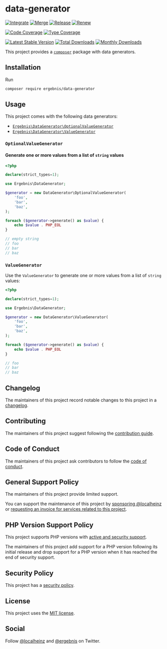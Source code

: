 # data-generator

[![Integrate](https://github.com/ergebnis/data-generator/workflows/Integrate/badge.svg)](https://github.com/ergebnis/data-generator/actions)
[![Merge](https://github.com/ergebnis/data-generator/workflows/Merge/badge.svg)](https://github.com/ergebnis/data-generator/actions)
[![Release](https://github.com/ergebnis/data-generator/workflows/Release/badge.svg)](https://github.com/ergebnis/data-generator/actions)
[![Renew](https://github.com/ergebnis/data-generator/workflows/Renew/badge.svg)](https://github.com/ergebnis/data-generator/actions)

[![Code Coverage](https://codecov.io/gh/ergebnis/data-generator/branch/main/graph/badge.svg)](https://codecov.io/gh/ergebnis/data-generator)
[![Type Coverage](https://shepherd.dev/github/ergebnis/data-generator/coverage.svg)](https://shepherd.dev/github/ergebnis/data-generator)

[![Latest Stable Version](https://poser.pugx.org/ergebnis/data-generator/v/stable)](https://packagist.org/packages/ergebnis/data-generator)
[![Total Downloads](https://poser.pugx.org/ergebnis/data-generator/downloads)](https://packagist.org/packages/ergebnis/data-generator)
[![Monthly Downloads](http://poser.pugx.org/ergebnis/data-generator/d/monthly)](https://packagist.org/packages/ergebnis/data-generator)

This project provides a [`composer`](https://getcomposer.org) package with data generators.

## Installation

Run

```sh
composer require ergebnis/data-generator
```

## Usage

This project comes with the following data generators:

- [`Ergebnis\DataGenerator\OptionalValueGenerator`](#optionalvaluegenerator)
- [`Ergebnis\DataGenerator\ValueGenerator`](#valuegenerator)

### `OptionalValueGenerator`

#### Generate one or more values from a list of `string` values

```php
<?php

declare(strict_types=1);

use Ergebnis\DataGenerator;

$generator = new DataGenerator\OptionalValueGenerator(
    'foo',
    'bar',
    'baz',
);

foreach ($generator->generate() as $value) {
    echo $value . PHP_EOL
}

// empty string
// foo
// bar
// baz
```

### `ValueGenerator`

Use the `ValueGenerator` to generate one or more values from a list of `string` values:

```php
<?php

declare(strict_types=1);

use Ergebnis\DataGenerator;

$generator = new DataGenerator\ValueGenerator(
    'foo',
    'bar',
    'baz',
);

foreach ($generator->generate() as $value) {
    echo $value . PHP_EOL
}

// foo
// bar
// baz
```

## Changelog

The maintainers of this project record notable changes to this project in a [changelog](CHANGELOG.md).

## Contributing

The maintainers of this project suggest following the [contribution guide](.github/CONTRIBUTING.md).

## Code of Conduct

The maintainers of this project ask contributors to follow the [code of conduct](https://github.com/ergebnis/.github/blob/main/CODE_OF_CONDUCT.md).

## General Support Policy

The maintainers of this project provide limited support.

You can support the maintenance of this project by [sponsoring @localheinz](https://github.com/sponsors/localheinz) or [requesting an invoice for services related to this project](mailto:am@localheinz.com?subject=ergebnis/data-generator:%20Requesting%20invoice%20for%20services).

## PHP Version Support Policy

This project supports PHP versions with [active and security support](https://www.php.net/supported-versions.php).

The maintainers of this project add support for a PHP version following its initial release and drop support for a PHP version when it has reached the end of security support.

## Security Policy

This project has a [security policy](.github/SECURITY.md).

## License

This project uses the [MIT license](LICENSE.md).

## Social

Follow [@localheinz](https://twitter.com/intent/follow?screen_name=localheinz) and [@ergebnis](https://twitter.com/intent/follow?screen_name=ergebnis) on Twitter.

